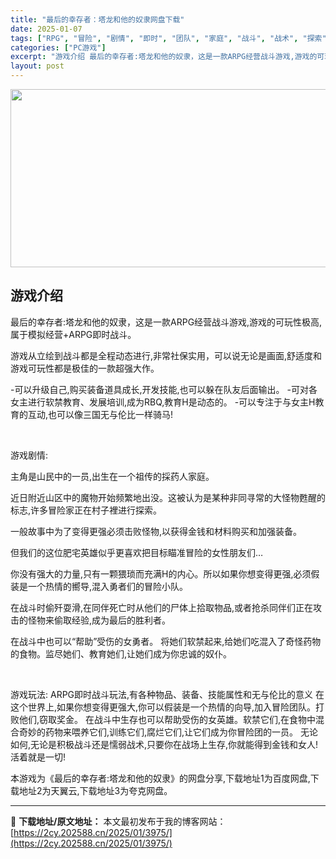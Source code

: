 ```yaml
---
title: "最后的幸存者：塔龙和他的奴隶网盘下载"
date: 2025-01-07
tags: ["RPG", "冒险", "剧情", "即时", "团队", "家庭", "战斗", "战术", "探索", "教育"]
categories: ["PC游戏"]
excerpt: "游戏介绍 最后的幸存者:塔龙和他的奴隶，这是一款ARPG经营战斗游戏,游戏的可玩性极高,属于模拟经营+ARPG即时战斗。 游戏从立绘到战斗都是全程动态进行,非常社保实用，可以说无论是画面,舒适度和游戏可玩性都是极佳的一款超强大作。 -可以升级自己,购买装备道具成长,开发技能,也可以躲在队友后面输出。&hellip;"
layout: post
---
```


<img class="aligncenter size-full wp-image-4098" src="https://2cy.202588.cn/wp-content/uploads/2025/01/2025010808192563.webp" alt="" width="600" height="285" />
<h2 style="white-space: normal; text-align: left;">游戏介绍</h2>
最后的幸存者:塔龙和他的奴隶，这是一款ARPG经营战斗游戏,游戏的可玩性极高,属于模拟经营+ARPG即时战斗。

游戏从立绘到战斗都是全程动态进行,非常社保实用，可以说无论是画面,舒适度和游戏可玩性都是极佳的一款超强大作。

-可以升级自己,购买装备道具成长,开发技能,也可以躲在队友后面输出。
-可对各女主进行软禁教育、发展培训,成为RBQ,教育H是动态的。
-可以专注于与女主H教育的互动,也可以像三国无与伦比一样骑马!

&nbsp;

游戏剧情:

主角是山民中的一员,出生在一个祖传的採药人家庭。

近日附近山区中的魔物开始频繁地出没。这被认为是某种非同寻常的大怪物甦醒的标志,许多冒险家正在村子裡进行探索。

一般故事中为了变得更强必须击败怪物,以获得金钱和材料购买和加强装备。

但我们的这位肥宅英雄似乎更喜欢把目标瞄准冒险的女性朋友们…

你没有强大的力量,只有一颗猥琐而充满H的内心。所以如果你想变得更强,必须假装是一个热情的嚮导,混入勇者们的冒险小队。

在战斗时偷歼耍滑,在同伴死亡时从他们的尸体上拾取物品,或者抢杀同伴们正在攻击的怪物来偷取经验,成为最后的胜利者。

在战斗中也可以“帮助”受伤的女勇者。 将她们软禁起来,给她们吃混入了奇怪药物的食物。监尽她们、教育她们,让她们成为你忠诚的奴仆。

&nbsp;

游戏玩法:
ARPG即时战斗玩法,有各种物品、装备、技能属性和无与伦比的意义
在这个世界上,如果你想变得更强大,你可以假装是一个热情的向导,加入冒险团队。打败他们,窃取奖金。
在战斗中生存也可以帮助受伤的女英雄。软禁它们,在食物中混合奇妙的药物来喂养它们,训练它们,腐烂它们,让它们成为你冒险团的一员。
无论如何,无论是积极战斗还是懦弱战术,只要你在战场上生存,你就能得到金钱和女人!活着就是一切!
<p style="white-space: normal; text-align: left;">本游戏为《最后的幸存者:塔龙和他的奴隶》的网盘分享,下载地址1为百度网盘,下载地址2为天翼云,下载地址3为夸克网盘。</p>

---
📖 **下载地址/原文地址：** 本文最初发布于我的博客网站：[https://2cy.202588.cn/2025/01/3975/](https://2cy.202588.cn/2025/01/3975/)
